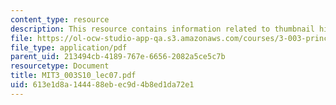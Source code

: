 ```yaml
---
content_type: resource
description: This resource contains information related to thumbnail history of boston.
file: https://ol-ocw-studio-app-qa.s3.amazonaws.com/courses/3-003-principles-of-engineering-practice-spring-2010/613e1d8a144488ebec9d4b8ed1da72e1_MIT3_003S10_lec07.pdf
file_type: application/pdf
parent_uid: 213494cb-4189-767e-6656-2082a5ce5c7b
resourcetype: Document
title: MIT3_003S10_lec07.pdf
uid: 613e1d8a-1444-88eb-ec9d-4b8ed1da72e1
---
```

